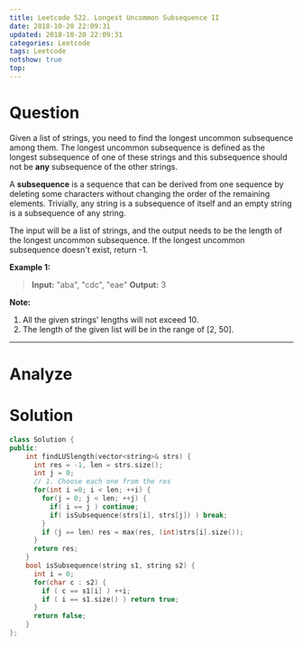 ```yaml
---
title: Leetcode 522. Longest Uncommon Subsequence II
date: 2018-10-20 22:09:31
updated: 2018-10-20 22:09:31
categories: Leetcode
tags: Leetcode
notshow: true
top:
---
```


# Question

Given a list of strings, you need to find the longest uncommon subsequence among them. The longest uncommon subsequence is defined as the longest subsequence of one of these strings and this subsequence should not be  **any**  subsequence of the other strings.

A  **subsequence**  is a sequence that can be derived from one sequence by deleting some characters without changing the order of the remaining elements. Trivially, any string is a subsequence of itself and an empty string is a subsequence of any string.

The input will be a list of strings, and the output needs to be the length of the longest uncommon subsequence. If the longest uncommon subsequence doesn't exist, return -1.

**Example 1:**  

> **Input:** "aba", "cdc", "eae"
> **Output:** 3

**Note:**

1. All the given strings' lengths will not exceed 10.
2. The length of the given list will be in the range of [2, 50].

<!--more-->

------------

# Analyze

<!-- TODO:Write some information about how to analyze this quesiton. -->

# Solution

```cpp
class Solution {
public:
    int findLUSlength(vector<string>& strs) {
      int res = -1, len = strs.size();
      int j = 0;
      // 1. Choose each one from the res
      for(int i =0; i < len; ++i) {
        for(j = 0; j < len; ++j) {
          if( i == j ) continue;
          if( isSubsequence(strs[i], strs[j]) ) break;
        }
        if (j == len) res = max(res, (int)strs[i].size());
      }
      return res;
    }
    bool isSubsequence(string s1, string s2) {
      int i = 0;
      for(char c : s2) {
        if ( c == s1[i] ) ++i;
        if ( i == s1.size() ) return true;
      } 
      return false;
    }
};
```
